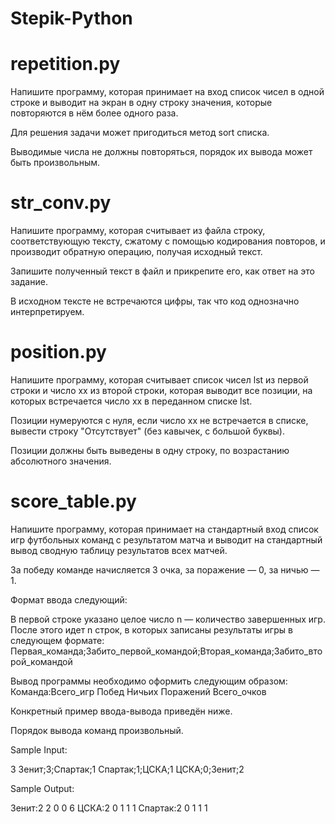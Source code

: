 ﻿# Stepik-Python

# repetition.py

Напишите программу, которая принимает на вход список чисел в одной строке и выводит на экран в одну строку значения, которые повторяются в нём более одного раза.

Для решения задачи может пригодиться метод sort списка.

Выводимые числа не должны повторяться, порядок их вывода может быть произвольным.

# str_conv.py

Напишите программу, которая считывает из файла строку, соответствующую тексту, сжатому с помощью кодирования повторов, и производит обратную операцию, получая исходный текст.

Запишите полученный текст в файл и прикрепите его, как ответ на это задание.

В исходном тексте не встречаются цифры, так что код однозначно интерпретируем.

# position.py

Напишите программу, которая считывает список чисел lst из первой строки и число xx из второй строки, которая выводит все позиции, на которых встречается число xx в переданном списке lst.

Позиции нумеруются с нуля, если число xx не встречается в списке, вывести строку "Отсутствует" (без кавычек, с большой буквы).

Позиции должны быть выведены в одну строку, по возрастанию абсолютного значения.

# score_table.py
Напишите программу, которая принимает на стандартный вход список игр футбольных команд с результатом матча и выводит на стандартный вывод сводную таблицу результатов всех матчей.

За победу команде начисляется 3 очка, за поражение — 0, за ничью — 1.

Формат ввода следующий:

В первой строке указано целое число n — количество завершенных игр.
После этого идет n строк, в которых записаны результаты игры в следующем формате:
Первая_команда;Забито_первой_командой;Вторая_команда;Забито_второй_командой

Вывод программы необходимо оформить следующим образом:
Команда:Всего_игр Побед Ничьих Поражений Всего_очков

Конкретный пример ввода-вывода приведён ниже.

Порядок вывода команд произвольный.

Sample Input:

3
Зенит;3;Спартак;1
Спартак;1;ЦСКА;1
ЦСКА;0;Зенит;2

Sample Output:

Зенит:2 2 0 0 6
ЦСКА:2 0 1 1 1
Спартак:2 0 1 1 1